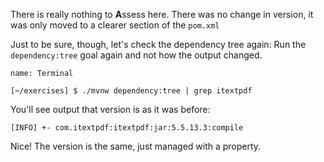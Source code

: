 There is really nothing to **A**ssess here. There was no change in version, it was only moved to a clearer section of the `pom.xml`

Just to be sure, though, let's check the dependency tree again:
Run the `dependency:tree` goal again and not how the output changed.

```dashboard:open-dashboard
name: Terminal
```

```shell
[~/exercises] $ ./mvnw dependency:tree | grep itextpdf
```

You'll see output that version is as it was before:

```shell
[INFO] +- com.itextpdf:itextpdf:jar:5.5.13.3:compile
```

Nice! The version is the same, just managed with a property.


